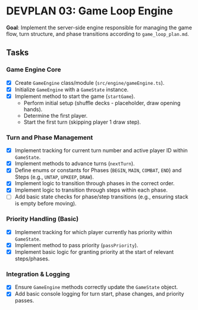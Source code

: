 # DEVPLAN 03: Game Loop Engine

**Goal**: Implement the server-side engine responsible for managing the game flow, turn structure, and phase transitions according to `game_loop_plan.md`.

## Tasks

### Game Engine Core
- [x] Create `GameEngine` class/module (`src/engine/gameEngine.ts`).
- [x] Initialize `GameEngine` with a `GameState` instance.
- [x] Implement method to start the game (`startGame`).
    - Perform initial setup (shuffle decks - placeholder, draw opening hands).
    - Determine the first player.
    - Start the first turn (skipping player 1 draw step).

### Turn and Phase Management
- [x] Implement tracking for current turn number and active player ID within `GameState`.
- [x] Implement methods to advance turns (`nextTurn`).
- [x] Define enums or constants for Phases (`BEGIN`, `MAIN`, `COMBAT`, `END`) and Steps (e.g., `UNTAP`, `UPKEEP`, `DRAW`).
- [x] Implement logic to transition through phases in the correct order.
- [x] Implement logic to transition through steps within each phase.
- [ ] Add basic state checks for phase/step transitions (e.g., ensuring stack is empty before moving).

### Priority Handling (Basic)
- [x] Implement tracking for which player currently has priority within `GameState`.
- [x] Implement method to pass priority (`passPriority`).
- [x] Implement basic logic for granting priority at the start of relevant steps/phases.

### Integration & Logging
- [x] Ensure `GameEngine` methods correctly update the `GameState` object.
- [x] Add basic console logging for turn start, phase changes, and priority passes.
